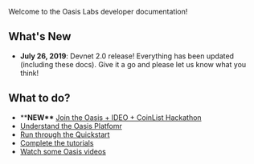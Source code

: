 Welcome to the Oasis Labs developer documentation!

## What's New

* **July 26, 2019**: Devnet 2.0 release! Everything has been updated (including these docs). Give it a go and please let us know what you think!

## What to do?

* ****NEW\*\*** [Join the Oasis + IDEO + CoinList Hackathon](https://coinlist.co/build/ideo)
* [Understand the Oasis Platfomr](/overview)
* [Run through the Quickstart](/quickstart)
* [Complete the tutorials](/tutorials/ballot)
* [Watch some Oasis videos](https://www.youtube.com/channel/UC35UFPcZ2F1wjPxhPrSsESQ)
